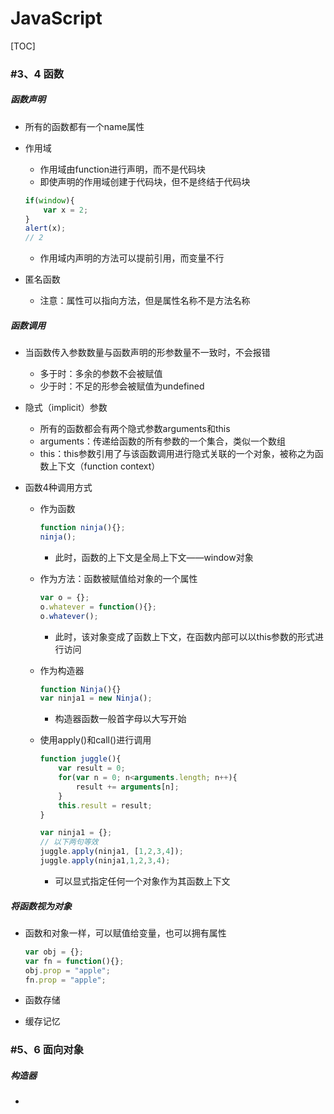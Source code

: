 # JavaScript

[TOC]

### #3、4 函数

##### 函数声明

- 所有的函数都有一个name属性

- 作用域

    - 作用域由function进行声明，而不是代码块
    - 即使声明的作用域创建于代码块，但不是终结于代码块

    ```js
    if(window){
      	var x = 2;
    }
    alert(x);
    // 2
    ```

    - 作用域内声明的方法可以提前引用，而变量不行
    
- 匿名函数

    - 注意：属性可以指向方法，但是属性名称不是方法名称


##### 函数调用

-   当函数传入参数数量与函数声明的形参数量不一致时，不会报错

    -   多于时：多余的参数不会被赋值
    -   少于时：不足的形参会被赋值为undefined

-   隐式（implicit）参数

    -   所有的函数都会有两个隐式参数arguments和this
    -   arguments：传递给函数的所有参数的一个集合，类似一个数组
    -   this：this参数引用了与该函数调用进行隐式关联的一个对象，被称之为函数上下文（function context）

-   函数4种调用方式

    -   作为函数

        ```js
        function ninja(){};
        ninja();
        ```

        -   此时，函数的上下文是全局上下文——window对象

    -   作为方法：函数被赋值给对象的一个属性

        ```js
        var o = {};
        o.whatever = function(){};
        o.whatever();
        ```
    
        -   此时，该对象变成了函数上下文，在函数内部可以以this参数的形式进行访问
    
    -   作为构造器
    
        ```js
        function Ninja(){}
        var ninja1 = new Ninja();
        ```
    
        -   构造器函数一般首字母以大写开始
    
    -   使用apply()和call()进行调用
    
        ```js
        function juggle(){
            var result = 0;
            for(var n = 0; n<arguments.length; n++){
                result += arguments[n];
            }
            this.result = result;
        }
        
        var ninja1 = {};
        // 以下两句等效
        juggle.apply(ninja1, [1,2,3,4]);
        juggle.apply(ninja1,1,2,3,4);
        ```
    
        -   可以显式指定任何一个对象作为其函数上下文

##### 将函数视为对象

-   函数和对象一样，可以赋值给变量，也可以拥有属性

    ```js
    var obj = {};
    var fn = function(){};
    obj.prop = "apple";
    fn.prop = "apple";
    ```

-   函数存储

-   缓存记忆



### #5、6 面向对象

##### 构造器

-   
